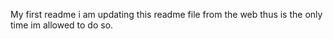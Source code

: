 My first readme
i am updating this readme file from the web
thus is the only time im allowed to do so.

